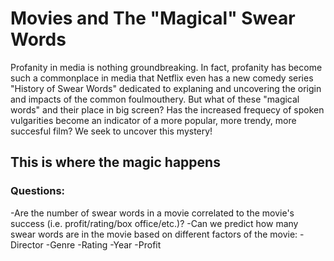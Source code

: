 # Movies and The "Magical" Swear Words
Profanity in media is nothing groundbreaking. In fact, profanity has become such a commonplace in media that Netflix even has a new comedy series "History of Swear Words" dedicated to explaning and uncovering the origin and impacts of the common foulmouthery. But what of these "magical words" and their place in big screen? Has the increased frequecy of spoken vulgarities become an indicator of a more popular, more trendy, more succesful film? We seek to uncover this mystery!

## This is where the magic happens

### Questions:
-Are the number of swear words in a movie correlated to the movie's success (i.e. profit/rating/box office/etc.)?
-Can we predict how many swear words are in the movie based on different factors of the movie:
  -Director
  -Genre
  -Rating
  -Year
  -Profit

